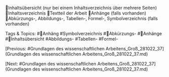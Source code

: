 Inhaltsübersicht (nur bei einem Inhaltsverzeichnis über mehrere Seiten)
Inhaltsverzeichnis
Textteil der Arbeit
Anhänge (falls vorhanden)
Abkürzungs-, Abbildungs-, Tabellen-, Formel-, Symbolverzeichnis (falls vorhanden)

   Tags & Topics:
   #Anhäng
   #Symbolverzeichnis
   #Abkürzungs-
   #Anhänge
   #Inhaltsübersicht
   #Abbildungs-
   #Tabellen-
   #Formel-

[Previous: #Grundlagen des wissenschaftlichen Arbeitens_Groß_281022_37](Grundlagen des wissenschaftlichen Arbeitens_Groß_281022_37.md)

[Next: #Grundlagen des wissenschaftlichen Arbeitens_Groß_281022_37](Grundlagen des wissenschaftlichen Arbeitens_Groß_281022_37.md)